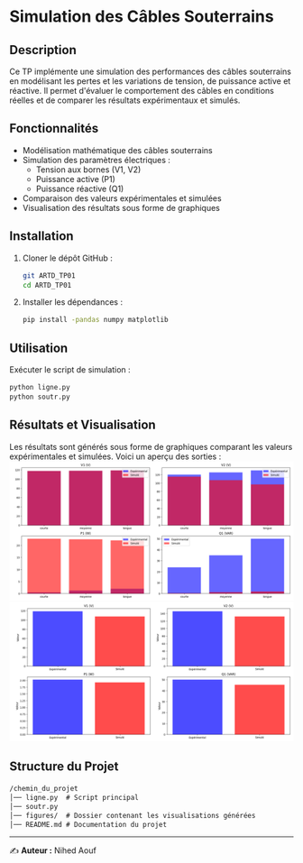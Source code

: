 # Simulation des Câbles Souterrains

## Description
Ce TP implémente une simulation des performances des câbles souterrains en modélisant les pertes et les variations de tension, de puissance active et réactive. Il permet d'évaluer le comportement des câbles en conditions réelles et de comparer les résultats expérimentaux et simulés.

## Fonctionnalités
- Modélisation mathématique des câbles souterrains
- Simulation des paramètres électriques :
  - Tension aux bornes (V1, V2)
  - Puissance active (P1)
  - Puissance réactive (Q1)
- Comparaison des valeurs expérimentales et simulées
- Visualisation des résultats sous forme de graphiques

## Installation
1. Cloner le dépôt GitHub :
   ```bash
   git ARTD_TP01
   cd ARTD_TP01
   ```
2. Installer les dépendances :
   ```bash
   pip install -pandas numpy matplotlib 
   ```

## Utilisation
Exécuter le script de simulation :
```bash
python ligne.py
python soutr.py
```

## Résultats et Visualisation
Les résultats sont générés sous forme de graphiques comparant les valeurs expérimentales et simulées. Voici un aperçu des sorties :
![Résultat Simulation](Figure_1.png)
![Résultat Simulation](Figure_2.png)

## Structure du Projet
```
/chemin_du_projet
│── ligne.py  # Script principal
│── soutr.py   
│── figures/  # Dossier contenant les visualisations générées
│── README.md # Documentation du projet
```


---
✍️ **Auteur :** Nihed Aouf

